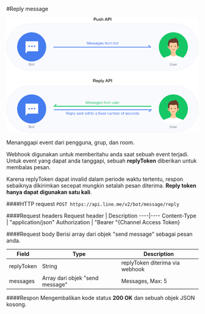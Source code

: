 #Reply message

![pushrep](img/msgapi-figure4.png)

Menanggapi event dari pengguna, grup, dan room.

Webhook digunakan untuk memberitahu anda saat sebuah event terjadi. Untuk event yang dapat anda tanggapi, sebuah **replyToken** diberikan untuk membalas pesan.

Karena replyToken dapat invalid dalam periode waktu tertentu, respon sebaiknya dikirimkan secepat mungkin setalah pesan diterima. **Reply token hanya dapat digunakan satu kali**.

####HTTP request
`POST https://api.line.me/v2/bot/message/reply`

####Request headers
Request header | Description
----|----
Content-Type	| "application/json"
Authorization |	"Bearer "{Channel Access Token}

####Request body
Berisi array dari objek "send message" sebagai pesan anda.

Field	| Type | Description
---|---|---
replyToken | String | replyToken diterima via webhook
messages | Array dari objek "send message" | Messages, Max: 5

####Respon
Mengembalikan kode status **200 OK** dan sebuah objek JSON kosong.


